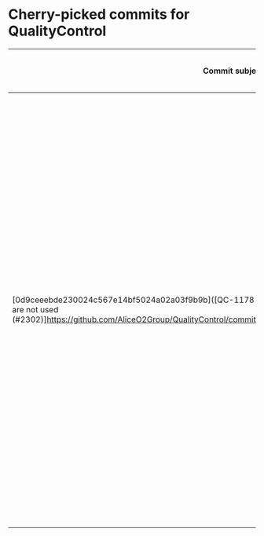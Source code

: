 # Cherry-picked commits for QualityControl

| Commit subject | Tags first seen / associated labels |
| --- | --- |
| [0d9ceeebde230024c567e14bf5024a02a03f9b9b]([QC-1178 window length should be infinite if moving windows are not used (#2302)]https://github.com/AliceO2Group/QualityControl/commit/0d9ceeebde230024c567e14bf5024a02a03f9b9b) | [async-v1-01-04](https://github.com/AliceO2Group/QualityControl/tree/async-v1-01-04) (NO LABEL, 2024-05-29 17:17, UNKNOWN OPERATOR)<br>[async-v1-01-05](https://github.com/AliceO2Group/QualityControl/tree/async-v1-01-05) (async-2023-pbpb-apass4, 2024-06-06 11:59, Benedikt Volkel)<br>[async-v1-01-05](https://github.com/AliceO2Group/QualityControl/tree/async-v1-01-05) (async-2024-pp-apass1, 2024-06-06 11:59, Benedikt Volkel)<br>[async-v1-01-05](https://github.com/AliceO2Group/QualityControl/tree/async-v1-01-05) (async-2022-pp-apass7, 2024-06-06 11:59, Benedikt Volkel)<br>[async-v1-01-05](https://github.com/AliceO2Group/QualityControl/tree/async-v1-01-05) (async-2024-pp-cpass0, 2024-06-06 11:59, Benedikt Volkel) |
